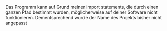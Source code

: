 Das Programm kann auf Grund meiner import statements, die durch einen ganzen Pfad bestimmt wurden, möglicherweise auf deiner Software nicht funktionieren.
Dementsprechend wurde der Name des Projekts bisher nicht angepasst
